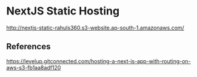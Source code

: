 # NextJS Static Hosting

http://nextjs-static-rahuls360.s3-website.ap-south-1.amazonaws.com/

## References

https://levelup.gitconnected.com/hosting-a-next-js-app-with-routing-on-aws-s3-fb1aa8adf120
